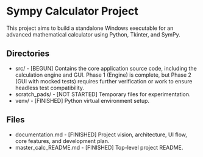 # Sympy Calculator Project

This project aims to build a standalone Windows executable for an advanced mathematical calculator using Python, Tkinter, and SymPy.

## Directories
- src/ - [BEGUN] Contains the core application source code, including the calculation engine and GUI. Phase 1 (Engine) is complete, but Phase 2 (GUI with mocked tests) requires further verification or work to ensure headless test compatibility.
- scratch_pads/ - [NOT STARTED] Temporary files for experimentation.
- venv/ - [FINISHED] Python virtual environment setup.

## Files
- documentation.md - [FINISHED] Project vision, architecture, UI flow, core features, and development plan.
- master_calc_README.md - [FINISHED] Top-level project README.